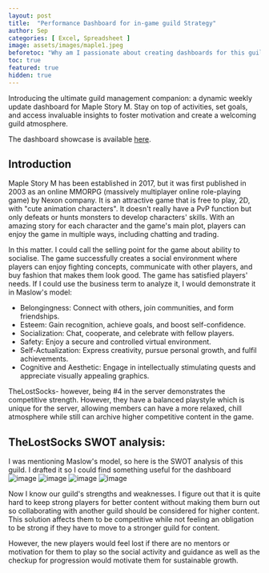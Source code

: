 ```yaml
---
layout: post
title:  "Performance Dashboard for in-game guild Strategy"
author: Sep
categories: [ Excel, Spreadsheet ]
image: assets/images/maple1.jpeg
beforetoc: "Why am I passionate about creating dashboards for this guild? What sets TheLostSocks apart from the rest? Is there something truly unique and impactful about it? Well, all the answers lie right here, where everything will be unveiled and presented in one place."
toc: true
featured: true
hidden: true
---
```


Introducing the ultimate guild management companion: a dynamic weekly update dashboard for Maple Story M. Stay on top of activities, set goals, and access invaluable insights to foster motivation and create a welcoming guild atmosphere.

The dashboard showcase is available [here](https://docs.google.com/spreadsheets/d/e/2PACX-1vRfE01WV3VvT1nJbXA9RHHUCI62DCtKBRM0lCH7YLpGpVr6eERto3_x7OKrPgOvhhwZCxsxDXWYfR4B/pubhtml?gid=1968448146&single=true).

## Introduction

Maple Story M has been established in 2017, but it was first published in 2003 as an online MMORPG (massively multiplayer online role-playing game) by Nexon company. It is an attractive game that is free to play, 2D, with "cute animation characters". It doesn't really have a PvP function but only defeats or hunts monsters to develop characters' skills. With an amazing story for each character and the game's main plot, players can enjoy the game in multiple ways, including chatting and trading. 

In this matter. I could call the selling point for the game about ability to socialise. The game successfully creates a social environment where players can enjoy fighting concepts, communicate with other players, and buy fashion that makes them look good. The game has satisfied players' needs. If I could use the business term to analyze it, I would demonstrate it in Maslow's model: 

- Belongingness: Connect with others, join communities, and form friendships.
- Esteem: Gain recognition, achieve goals, and boost self-confidence.
- Socialization: Chat, cooperate, and celebrate with fellow players.
- Safety: Enjoy a secure and controlled virtual environment.
- Self-Actualization: Express creativity, pursue personal growth, and fulfil achievements.
- Cognitive and Aesthetic: Engage in intellectually stimulating quests and appreciate visually appealing graphics.

TheLostSocks- however, being #4 in the server demonstrates the competitive strength. However, they have a balanced playstyle which is unique for the server, allowing members can have a more relaxed, chill atmosphere while still can archive higher competitive content in the game. 

## TheLostSocks SWOT analysis: 

I was mentioning Maslow's model, so here is the SWOT analysis of this guild. I drafted it so I could find something useful for the dashboard
![image](https://github.com/HoangGiangTruong/hoanggiangtruong.github.io/assets/100246099/c78b75d0-acdf-42b5-8891-985615b4c82c)
![image](https://github.com/HoangGiangTruong/hoanggiangtruong.github.io/assets/100246099/7579aeb3-816a-4fa4-8536-688108caa235)
![image](https://github.com/HoangGiangTruong/hoanggiangtruong.github.io/assets/100246099/6c90a6cc-2c78-4b11-937e-ccf7f344a713)
![image](https://github.com/HoangGiangTruong/hoanggiangtruong.github.io/assets/100246099/f267de1a-0d20-4983-911a-f9020bcf9806)

Now I know our guild's strengths and weaknesses. I figure out that it is quite hard to keep strong players for better content without making them burn out so collaborating with another guild should be considered for higher content. This solution affects them to be competitive while not feeling an obligation to be strong if they have to move to a stronger guild for content. 

However, the new players would feel lost if there are no mentors or motivation for them to play so the social activity and guidance as well as the checkup for progression would motivate them for sustainable growth. 
